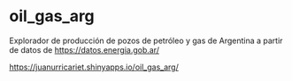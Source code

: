 # oil_gas_arg
Explorador de producción de pozos de petróleo y gas de Argentina a partir de datos de https://datos.energia.gob.ar/

https://juanurricariet.shinyapps.io/oil_gas_arg/
